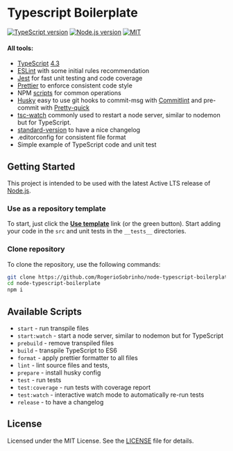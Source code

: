 # Typescript Boilerplate

[![TypeScript version][ts-badge]][typescript-4-3]
[![Node.js version][nodejs-badge]][nodejs]
[![MIT][license-badge]][license]

#### All tools:

- [TypeScript][typescript] [4.3][typescript-4-3]
- [ESLint][eslint] with some initial rules recommendation
- [Jest][jest] for fast unit testing and code coverage
- [Prettier][prettier] to enforce consistent code style
- NPM [scripts](#available-scripts) for common operations
- [Husky][husky] easy to use git hooks to commit-msg with [Commitlint][commitlint] and pre-commit with [Pretty-quick][pretty-quick]
- [tsc-watch][tsc-watch] commonly used to restart a node server, similar to nodemon but for TypeScript.
- [standard-version][standard-version] to have a nice changelog
- .editorconfig for consistent file format
- Simple example of TypeScript code and unit test

## Getting Started

This project is intended to be used with the latest Active LTS release of [Node.js][nodejs].

### Use as a repository template

To start, just click the **[Use template][repo-template-action]** link (or the green button). Start adding your code in the `src` and unit tests in the `__tests__` directories.

### Clone repository

To clone the repository, use the following commands:

```sh
git clone https://github.com/RogerioSobrinho/node-typescript-boilerplate.git
cd node-typescript-boilerplate
npm i
```

## Available Scripts

- `start` - run transpile files
- `start:watch` - start a node server, similar to nodemon but for TypeScript
- `prebuild` - remove transpiled files
- `build` - transpile TypeScript to ES6
- `format` - apply prettier formatter to all files
- `lint` - lint source files and tests,
- `prepare` - install husky config
- `test` - run tests
- `test:coverage` - run tests with coverage report
- `test:watch` - interactive watch mode to automatically re-run tests
- `release` - to have a changelog

## License

Licensed under the MIT License. See the [LICENSE][license] file for details.

[ts-badge]: https://img.shields.io/badge/TypeScript-4.3-blue.svg
[nodejs-badge]: https://img.shields.io/badge/Node.js->=%2014.16-blue.svg
[nodejs]: https://nodejs.org/dist/latest-v14.x/docs/api/
[typescript]: https://www.typescriptlang.org/
[typescript-4-3]: https://www.typescriptlang.org/docs/handbook/release-notes/typescript-4-3.html
[license-badge]: https://img.shields.io/badge/License-MIT-yellow.svg
[license]: https://github.com/RogerioSobrinho/node-typescript-boilerplate/blob/main/LICENSE
[jest]: https://facebook.github.io/jest/
[eslint]: https://github.com/eslint/eslint
[wiki-js-tests]: https://github.com/jsynowiec/node-typescript-boilerplate/wiki/Unit-tests-in-plain-JavaScript
[prettier]: https://prettier.io
[commitlint]: https://github.com/conventional-changelog/commitlint
[pretty-quick]: https://github.com/azz/pretty-quick
[tsc-watch]: https://github.com/gilamran/tsc-watch
[standard-version]: https://github.com/conventional-changelog/standard-version
[husky]: https://github.com/typicode/husky
[repo-template-action]: https://github.com/RogerioSobrinho/node-typescript-boilerplate/generate
